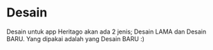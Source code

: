 # Desain
Desain untuk app Heritago akan ada 2 jenis; Desain LAMA dan Desain BARU. Yang dipakai adalah yang Desain BARU :)
